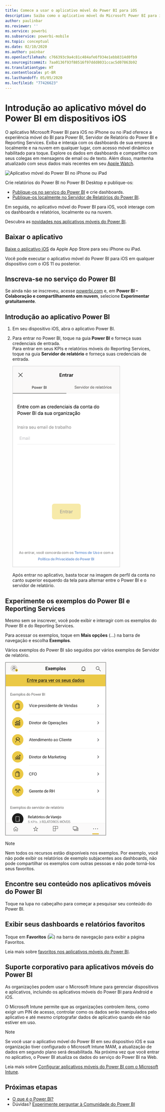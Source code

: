 ```yaml
---
title: Comece a usar o aplicativo móvel do Power BI para iOS
description: Saiba como o aplicativo móvel do Microsoft Power BI para iOS leva o Power BI para o seu bolso, com acesso móvel a informações comerciais localmente e na nuvem.
author: paulinbar
ms.reviewer: ''
ms.service: powerbi
ms.subservice: powerbi-mobile
ms.topic: conceptual
ms.date: 02/10/2020
ms.author: painbar
ms.openlocfilehash: c766393c9a4c81c484afe6f934e1ebb8314d0fb9
ms.sourcegitcommit: 7aa0136f93f88516f97ddd8031ccac5d07863b92
ms.translationtype: HT
ms.contentlocale: pt-BR
ms.lasthandoff: 05/05/2020
ms.locfileid: "77426623"
---
```

# <a name="get-started-with-the-power-bi-mobile-app-on-ios-devices"></a>Introdução ao aplicativo móvel do Power BI em dispositivos iOS
O aplicativo Microsoft Power BI para iOS no iPhone ou no iPad oferece a experiência móvel do BI para Power BI, Servidor de Relatório do Power BI e Reporting Services. Exiba e interaja com os dashboards de sua empresa localmente e na nuvem em qualquer lugar, com acesso móvel dinâmico e habilitado para toque. Explore os dados em dashboards e compartilhe com seus colegas em mensagens de email ou de texto. Além disso, mantenha atualizado com seus dados mais recentes em seu [Apple Watch](mobile-apple-watch.md).  

![Aplicativo móvel do Power BI no iPhone ou iPad](./media/mobile-iphone-app-get-started/pbi_ipad_iphonedevices.png)

Crie relatórios do Power BI no Power BI Desktop e publique-os:

* [Publique-os no serviço do Power BI](../../service-get-started.md) e crie dashboards.
* [Publique-os localmente no Servidor de Relatórios do Power BI](../../report-server/quickstart-create-powerbi-report.md).

Em seguida, no aplicativo móvel do Power BI para iOS, você interage com os dashboards e relatórios, localmente ou na nuvem.

Descubra as [novidades nos aplicativos móveis do Power BI](mobile-whats-new-in-the-mobile-apps.md).

## <a name="download-the-app"></a>Baixar o aplicativo
[Baixe o aplicativo iOS](https://go.microsoft.com/fwlink/?LinkId=522062 "Baixar o aplicativo iOS") da Apple App Store para seu iPhone ou iPad.

Você pode executar o aplicativo móvel do Power BI para iOS em qualquer dispositivo com o iOS 11 ou posterior. 

## <a name="sign-up-for-the-power-bi-service"></a>Inscreva-se no serviço do Power BI
Se ainda não se inscreveu, acesse [powerbi.com](https://powerbi.microsoft.com/get-started/) e, em **Power BI – Colaboração e compartilhamento em nuvem**, selecione **Experimentar gratuitamente**.


## <a name="get-started-with-the-power-bi-app"></a>Introdução ao aplicativo Power BI
1. Em seu dispositivo iOS, abra o aplicativo Power BI.
2. Para entrar no Power BI, toque na guia **Power BI** e forneça suas credenciais de entrada.  
   Para entrar em seus KPIs e relatórios móveis do Reporting Services, toque na guia **Servidor de relatório** e forneça suas credenciais de entrada.
   
   ![Entre no aplicativo móvel do Power BI](./media/mobile-iphone-app-get-started/power-bi-connect-to-login.png)
   
   Após entrar no aplicativo, basta tocar na imagem de perfil da conta no canto superior esquerdo da tela para alternar entre o Power BI e o servidor de relatório. 

## <a name="try-the-power-bi-and-reporting-services-samples"></a>Experimente os exemplos do Power BI e Reporting Services
Mesmo sem se inscrever, você pode exibir e interagir com os exemplos do Power BI e do Reporting Services.

Para acessar os exemplos, toque em **Mais opções** (…) na barra de navegação e escolha **Exemplos**.

Vários exemplos do Power BI são seguidos por vários exemplos de Servidor de relatório.

   ![Exemplos do Power BI para dispositivos móveis](./media/mobile-iphone-app-get-started/power-bi-iphone-powerbi-samples.png)
   
   > [!NOTE]
   > Nem todos os recursos estão disponíveis nos exemplos. Por exemplo, você não pode exibir os relatórios de exemplo subjacentes aos dashboards, não pode compartilhar os exemplos com outras pessoas e não pode torná-los seus favoritos. 
   > 
   >

## <a name="find-your-content-in-the-power-bi-mobile-apps"></a>Encontre seu conteúdo nos aplicativos móveis do Power BI

Toque na lupa no cabeçalho para começar a pesquisar seu conteúdo do Power BI.

## <a name="view-your-favorite-dashboards-and-reports"></a>Exibir seus dashboards e relatórios favoritos
Toque em **Favoritos** (![](./media/mobile-iphone-app-get-started/power-bi-mobile-apps-home-favorites-icon.png)) na barra de navegação para exibir a página Favoritos. 

Leia mais sobre [favoritos nos aplicativos móveis do Power BI](mobile-apps-favorites.md).

## <a name="enterprise-support-for-the-power-bi-mobile-apps"></a>Suporte corporativo para aplicativos móveis do Power BI
As organizações podem usar o Microsoft Intune para gerenciar dispositivos e aplicativos, incluindo os aplicativos móveis do Power BI para Android e iOS.

O Microsoft Intune permite que as organizações controlem itens, como exigir um PIN de acesso, controlar como os dados serão manipulados pelo aplicativo e até mesmo criptografar dados de aplicativo quando ele não estiver em uso.

> [!NOTE]
> Se você usar o aplicativo móvel do Power BI em seu dispositivo iOS e sua organização tiver configurado o Microsoft Intune MAM, a atualização de dados em segundo plano será desabilitada. Na próxima vez que você entrar no aplicativo, o Power BI atualiza os dados do serviço do Power BI na Web.
> 

Leia mais sobre [Configurar aplicativos móveis do Power BI com o Microsoft Intune](../../service-admin-mobile-intune.md). 

## <a name="next-steps"></a>Próximas etapas

* [O que é o Power BI?](../../fundamentals/power-bi-overview.md)
* Dúvidas? [Experimente perguntar à Comunidade do Power BI](https://community.powerbi.com/)


